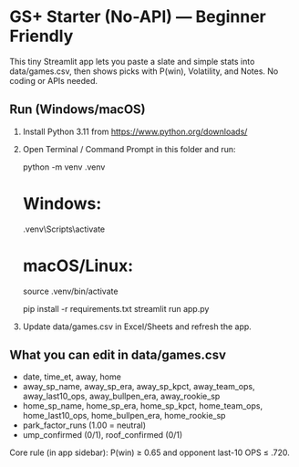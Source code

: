 # GS+ Starter (No-API) — Beginner Friendly

This tiny Streamlit app lets you paste a slate and simple stats into data/games.csv,
then shows picks with P(win), Volatility, and Notes. No coding or APIs needed.

## Run (Windows/macOS)
1) Install Python 3.11 from https://www.python.org/downloads/
2) Open Terminal / Command Prompt in this folder and run:

   python -m venv .venv
   # Windows:
   .venv\Scripts\activate
   # macOS/Linux:
   source .venv/bin/activate

   pip install -r requirements.txt
   streamlit run app.py

3) Update data/games.csv in Excel/Sheets and refresh the app.

## What you can edit in data/games.csv
- date, time_et, away, home
- away_sp_name, away_sp_era, away_sp_kpct, away_team_ops, away_last10_ops, away_bullpen_era, away_rookie_sp
- home_sp_name, home_sp_era, home_sp_kpct, home_team_ops, home_last10_ops, home_bullpen_era, home_rookie_sp
- park_factor_runs (1.00 = neutral)
- ump_confirmed (0/1), roof_confirmed (0/1)

Core rule (in app sidebar): P(win) ≥ 0.65 and opponent last-10 OPS ≤ .720.
